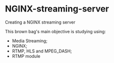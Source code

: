 # NGINX-streaming-server
Creating a NGINX streaming server

This brown bag's main objective is studying using:

- Media Streaming;
- NGINX;
- RTMP, HLS and MPEG_DASH;
- RTMP module
